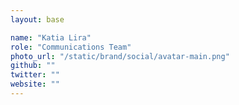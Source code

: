 ```yaml
---
layout: base

name: "Katia Lira"
role: "Communications Team"
photo_url: "/static/brand/social/avatar-main.png"
github: ""
twitter: ""
website: ""
---
```


